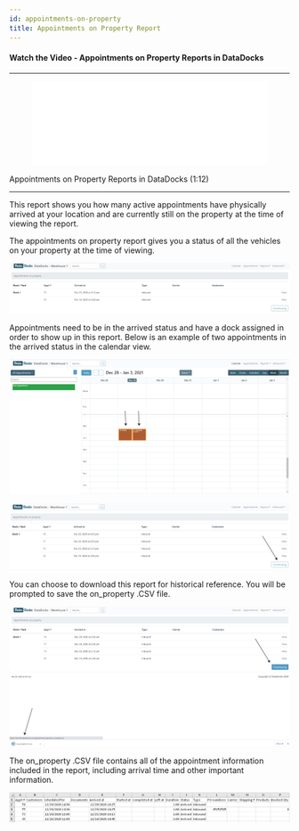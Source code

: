 ```yaml
---
id: appointments-on-property
title: Appointments on Property Report
---
```


#### Watch the Video - Appointments on Property Reports in DataDocks

***
<figure class="video-container">
  <iframe src="//www.youtube.com/embed/T9hHa3msqQs" frameborder="0" allowFullScreen width="100%"></iframe>
</figure>


Appointments on Property Reports in DataDocks (1:12)
***

This report shows you how many active appointments have physically arrived at your location and are currently still on the property at the time of viewing the report. 

The appointments on property report gives you a status of all the vehicles on your property at the time of viewing.
  
![Main Screen](/img/docs/reports/appointments-on-property-report/appts-on-prop.jpg)

Appointments need to be in the arrived status and have a dock assigned in order to show up in this report.  Below is an example of two appointments in the arrived status in the calendar view. 

![Arrived Appointments](/img/docs/reports/appointments-on-property-report/main-cal-arrived.jpg)

![On Property](/img/docs/reports/appointments-on-property-report/main-on-prop-arrived-dl.jpg)

You can choose to download this report for historical reference. You will be prompted to save the on_property .CSV file. 

![Main Screen](/img/docs/reports/appointments-on-property-report/main-on-prop-arrived-download-csv.jpg)
 
The on_property .CSV file contains all of the appointment information included in the report, including arrival time and other important information. 

![Download Screen](/img/docs/reports/appointments-on-property-report/excel.jpg)


